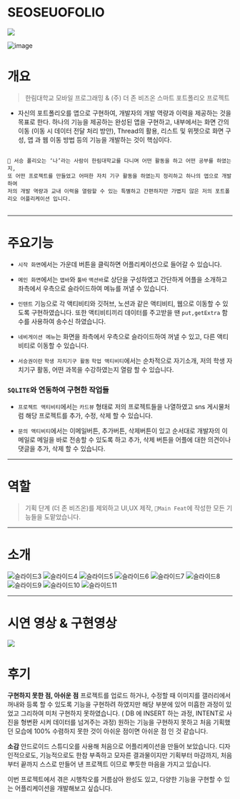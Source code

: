 # SEOSEUOFOLIO

 <a href="https://chivalrous-saffron-326.notion.site/SEOSEUOFOLIO-67fb1bc68d0145edacba6979ef0fcd18"><img src="https://img.shields.io/badge/DETAIL BIO & Progress & Video-E6E6E6?style=for-the-badge&logo=notion&logoColor=black" /></a>
 
 ![image](https://user-images.githubusercontent.com/90320005/211271830-19b68c41-bab3-44e5-8e58-f868206f97c1.png)


 # 개요

> 한림대학교 모바일 프로그래밍 & (주) 더 존 비즈온 스마트 포트폴리오 프로젝트

* 자신의 포트폴리오를 앱으로 구현하여, 개발자의 개발 역량과 이력을 제공하는 것을 목표로 한다. 하나의 기능을 제공하는 완성된 앱을 구현하고, 내부에서는 화면 간의 이동
(이동 시 데이터 전달 처리 방안), Thread의 활용, 리스트 및 위젯으로 화면 구성, 앱 과 웹 이동 방법 등의 기능을 개발하는 것이 핵심이다.



<pre>
<code>
💬 서승 폴리오는 ‘나’라는 사람이 한림대학교를 다니며 어떤 활동을 하고 어떤 공부를 하였는지,
또 어떤 프로젝트를 만들었고 어떠한 자치 기구 활동을 하였는지 정리하고 하나의 앱으로 개발하여
저의 개발 역량과 교내 이력을 열람할 수 있는 특별하고 간편하지만 가볍지 않은 저의 포트폴리오 어플리케이션 입니다.
</code>
</pre>


---

# 주요기능

- `시작 화면`에서는 가운데 버튼을 클릭하면 어플리케이션으로 들어갈 수 있습니다.

- `메인 화면`에서는 `앱바`와 `툴바` `액션바`로 상단을 구성하였고 간단하게 어플을 소개하고 좌측에서 우측으로 슬라이드하여 메뉴를 꺼낼 수 있습니다.

- `인텐트` 기능으로 각 액티비티와 깃허브, 노션과 같은 액티비티, 웹으로 이동할 수 있도록 구현하였습니다. 또한 액티비티끼리 데이터를 주고받을 땐 `put,getExtra` 함수를 사용하여 송수신 하였습니다.

- `네비게이션 메뉴`는 화면을 좌측에서 우측으로 슬라이드하여 꺼낼 수 있고, 다른 액티비티로 이동할 수 있습니다.

- `서승권이란` `학생 자치기구 활동` `학업 액티비티`에서는 순차적으로 자기소개, 저의 학생 자치기구 활동, 어떤 과목을 수강하였는지 열람 할 수 있습니다.

### `SQLITE`와 연동하여 구현한 작업들

- `프로젝트 액티비티`에서는 `카드뷰` 형태로 저의 프로젝트들을 나열하였고 sns 게시물처럼 해당 프로젝트를 추가, 수정, 삭제 할 수 있습니다.

- `문의 액티비티`에서는 이메일버튼, 추가버튼, 삭제버튼이 있고 순서대로 개발자의 이메일로 메일을 바로 전송할 수 있도록 하고 추가, 삭제 버튼을 어플에 대한 의견이나 댓글을 추가, 삭제 할 수 있습니다.

---

# 역할

> 기획 단계 (더 존 비즈온)를 제외하고 UI,UX 제작, `💨Main Feat`에 작성한 모든 기능들을 도맡았습니다.

---

# 소개

![슬라이드3](https://user-images.githubusercontent.com/90320005/211272100-f559c30c-c7db-4e8e-a999-a58ccaf9da41.PNG)
![슬라이드4](https://user-images.githubusercontent.com/90320005/211272102-3c752864-dcc8-48f7-9ad6-96d117da2380.PNG)
![슬라이드5](https://user-images.githubusercontent.com/90320005/211272079-7f5064c4-0511-4c25-ac81-21e5c92bec7b.PNG)
![슬라이드6](https://user-images.githubusercontent.com/90320005/211272083-b365165c-cdb4-4b3f-b499-1be5119c1726.PNG)
![슬라이드7](https://user-images.githubusercontent.com/90320005/211272084-81e646ef-5593-4681-be0e-9a1f0d8d3261.PNG)
![슬라이드8](https://user-images.githubusercontent.com/90320005/211272085-6afaa002-7ab8-420c-9ecc-fbdd412e8f44.PNG)
![슬라이드9](https://user-images.githubusercontent.com/90320005/211272089-6e5a9703-cf4a-4f3d-a309-728e6d1dae1d.PNG)
![슬라이드10](https://user-images.githubusercontent.com/90320005/211272093-6a53190b-f8e3-4a81-81dc-82bfa0d56807.PNG)
![슬라이드11](https://user-images.githubusercontent.com/90320005/211272099-ba82d39d-69e3-4100-a503-a606267efa90.PNG)

- - -


# 시연 영상 & 구현영상
 <a href="https://chivalrous-saffron-326.notion.site/SEOSEUOFOLIO-67fb1bc68d0145edacba6979ef0fcd18"><img src="https://img.shields.io/badge/DETAIL BIO & Progress & Video-E6E6E6?style=for-the-badge&logo=notion&logoColor=black" /></a>
 

# 후기
**구현하지 못한 점, 아쉬운 점**
프로젝트를 업로드 하거나, 수정할 때 이미지를 갤러리에서 꺼내와 등록 할 수 있도록 기능을 구현하려 하였지만 해당 부분에 있어 미흡한 과정이 있었고 그리하여 미처 구현하지 못하였습니다.
( DB 에 INSERT 하는 과정, INTENT로 사진을  형변환 시켜 데이터를 넘겨주는 과정) 
원하는 기능을 구현하지 못하고 처음 기획했던 모습에 100% 수렴하지 못한 것이 아쉬운 점이면 아쉬운 점 인 것 같습니다.


**소감**
안드로이드 스튜디오를 사용해 처음으로 어플리케이션을 만들어 보았습니다. 디자인적으로도, 기능적으로도 한참 부족하고 모자른 결과물이지만 기획부터 마감까지, 처음부터 끝까지 스스로 만들어 낸 프로젝트 이므로 뿌듯한 마음을 가지고 있습니다.

이번 프로젝트에서 겪은 시행착오를 거름삼아 완성도 있고, 다양한 기능을 구현할 수 있는 어플리케이션을 개발해보고 싶습니다.


